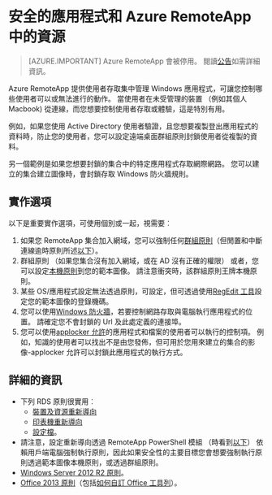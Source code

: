 
<properties
    pageTitle="保護應用程式中 Azure RemoteApp 資源 |Microsoft Azure"
    description="瞭解如何鎖定應用程式和 Azure RemoteApp 中的資源"
    services="remoteapp"
    documentationCenter=""
    authors="lizap"
    manager="mbaldwin" />

<tags
    ms.service="remoteapp"
    ms.workload="compute"
    ms.tgt_pltfrm="na"
    ms.devlang="na"
    ms.topic="article"
    ms.date="08/15/2016"
    ms.author="elizapo" />



# <a name="secure-apps-and-resources-in-azure-remoteapp"></a>安全的應用程式和 Azure RemoteApp 中的資源

> [AZURE.IMPORTANT]
> Azure RemoteApp 會被停用。 閱讀[公告](https://go.microsoft.com/fwlink/?linkid=821148)如需詳細資訊。

Azure RemoteApp 提供使用者存取集中管理 Windows 應用程式，可讓您控制哪些使用者可以或無法進行的動作。  當使用者在未受管理的裝置 （例如其個人 Macbook) 從連線，而您想要控制使用者存取或體驗，這是特別有用。

例如，如果您使用 Active Directory 使用者驗證，且您想要複製登出應用程式的資料時，防止您的使用者，您可以設定遠端桌面群組原則封鎖使用者從複製的資料。

另一個範例是如果您想要封鎖的集合中的特定應用程式存取網際網路。 您可以建立的集合建立圖像時，會封鎖存取 Windows 防火牆規則。

## <a name="implementation-options"></a>實作選項

  以下是重要實作選項，可使用個別或一起，視需要︰

1.  如果您 RemoteApp 集合加入網域，您可以強制任何[群組原則](https://technet.microsoft.com/library/cc725828.aspx)（但閒置和中斷連線逾時原則所述[以下](../azure-subscription-service-limits.md)）。
2.  群組原則 （如果您集合沒有加入網域，或在 AD 沒有正確的權限） 或者，您可以設定[本機原則](https://technet.microsoft.com/library/cc775702.aspx)到您的範本圖像。  請注意衝突時，該群組原則王牌本機原則。
3.  某些 OS/應用程式設定無法透過原則，可設定，但可透過使用[RegEdit 工具](./remoteapp-hybridtrouble.md)設定您的範本圖像的登錄機碼。
4.  您可以使用[Windows 防火牆](http://windows.microsoft.com/en-US/windows-8/Windows-Firewall-from-start-to-finish)，若要控制網路存取與電腦執行應用程式的位置。 請確定您不會封鎖的 Url 及此處定義的連接埠。
5.  您可以使用[applocker 允許](https://technet.microsoft.com/library/hh831440.aspx)的應用程式和檔案的使用者可以執行的控制項。 例如，知識的使用者可以找出不是由您發佈，但可用於您用來建立的集合的影像-applocker 允許可以封鎖此應用程式的執行方式。

## <a name="detailed-information"></a>詳細的資訊

- 下列 RDS 原則很實用︰
    - [裝置及資源重新導向](https://technet.microsoft.com/library/ee791794.aspx)
    - [印表機重新導向](https://technet.microsoft.com/library/ee791784.aspx)
    - [設定檔](https://technet.microsoft.com/library/ee791865.aspx)。
- 請注意，設定重新導向透過 RemoteApp PowerShell 模組 （時看到[以下](./remoteapp-redirection.md)） 依賴用戶端電腦強制執行原則，因此如果安全性的主要目標您會想要強制執行原則透過範本圖像本機原則，或透過群組原則。
- [Windows Server 2012 R2 原則](https://technet.microsoft.com/library/hh831791.aspx)。
- [Office 2013 原則](https://technet.microsoft.com/library/cc178969.aspx)（包括[如何自訂 Office 工具列](https://technet.microsoft.com/library/cc179143.aspx)）。
